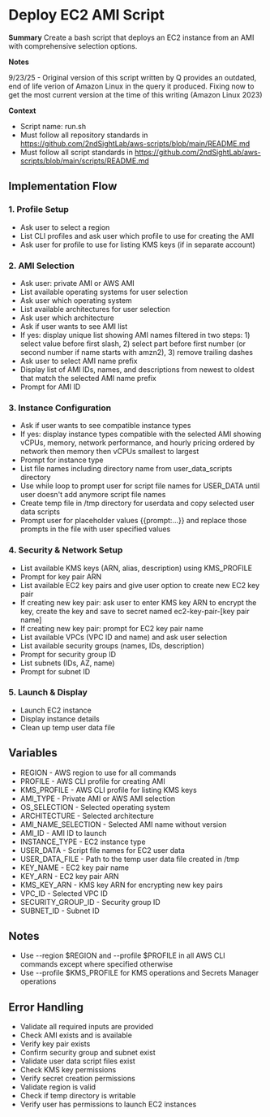 # Deploy EC2 AMI Script

__Summary__
Create a bash script that deploys an EC2 instance from an AMI with comprehensive selection options.

__Notes__

9/23/25 - Original version of this script written by Q provides an outdated, end of life verion of Amazon Linux in the query it produced. Fixing now to get the most current version at the time of this writing (Amazon Linux 2023)

__Context__
* Script name: run.sh
* Must follow all repository standards in https://github.com/2ndSightLab/aws-scripts/blob/main/README.md
* Must follow all script standards in https://github.com/2ndSightLab/aws-scripts/blob/main/scripts/README.md

## Implementation Flow

### 1. Profile Setup
- Ask user to select a region
- List CLI profiles and ask user which profile to use for creating the AMI
- Ask user for profile to use for listing KMS keys (if in separate account)

### 2. AMI Selection
- Ask user: private AMI or AWS AMI
- List available operating systems for user selection
- Ask user which operating system
- List available architectures for user selection  
- Ask user which architecture
- Ask if user wants to see AMI list
- If yes: display unique list showing AMI names filtered in two steps: 1) select value before first slash, 2) select part before first number (or second number if name starts with amzn2), 3) remove trailing dashes
- Ask user to select AMI name prefix
- Display list of AMI IDs, names, and descriptions from newest to oldest that match the selected AMI name prefix
- Prompt for AMI ID

### 3. Instance Configuration
- Ask if user wants to see compatible instance types
- If yes: display instance types compatible with the selected AMI showing vCPUs, memory, network performance, and hourly pricing ordered by network then memory then vCPUs smallest to largest
- Prompt for instance type
- List file names including directory name from user_data_scripts directory
- Use while loop to prompt user for script file names for USER_DATA until user doesn't add anymore script file names
- Create temp file in /tmp directory for userdata and copy selected user data scripts
- Prompt user for placeholder values {{prompt:...}} and replace those prompts in the file with user specified values

### 4. Security & Network Setup
- List available KMS keys (ARN, alias, description) using KMS_PROFILE
- Prompt for key pair ARN
- List available EC2 key pairs and give user option to create new EC2 key pair
- If creating new key pair: ask user to enter KMS key ARN to encrypt the key, create the key and save to secret named ec2-key-pair-[key pair name]
- If creating new key pair: prompt for EC2 key pair name
- List available VPCs (VPC ID and name) and ask user selection
- List available security groups (names, IDs, description)
- Prompt for security group ID
- List subnets (IDs, AZ, name)
- Prompt for subnet ID

### 5. Launch & Display
- Launch EC2 instance
- Display instance details
- Clean up temp user data file

## Variables
- REGION - AWS region to use for all commands
- PROFILE - AWS CLI profile for creating AMI
- KMS_PROFILE - AWS CLI profile for listing KMS keys
- AMI_TYPE - Private AMI or AWS AMI selection
- OS_SELECTION - Selected operating system
- ARCHITECTURE - Selected architecture
- AMI_NAME_SELECTION - Selected AMI name without version
- AMI_ID - AMI ID to launch
- INSTANCE_TYPE - EC2 instance type
- USER_DATA - Script file names for EC2 user data
- USER_DATA_FILE - Path to the temp user data file created in /tmp
- KEY_NAME - EC2 key pair name
- KEY_ARN - EC2 key pair ARN
- KMS_KEY_ARN - KMS key ARN for encrypting new key pairs
- VPC_ID - Selected VPC ID
- SECURITY_GROUP_ID - Security group ID
- SUBNET_ID - Subnet ID

## Notes
- Use --region $REGION and --profile $PROFILE in all AWS CLI commands except where specified otherwise
- Use --profile $KMS_PROFILE for KMS operations and Secrets Manager operations

## Error Handling
- Validate all required inputs are provided
- Check AMI exists and is available
- Verify key pair exists
- Confirm security group and subnet exist
- Validate user data script files exist
- Check KMS key permissions
- Verify secret creation permissions
- Validate region is valid
- Check if temp directory is writable
- Verify user has permissions to launch EC2 instances
